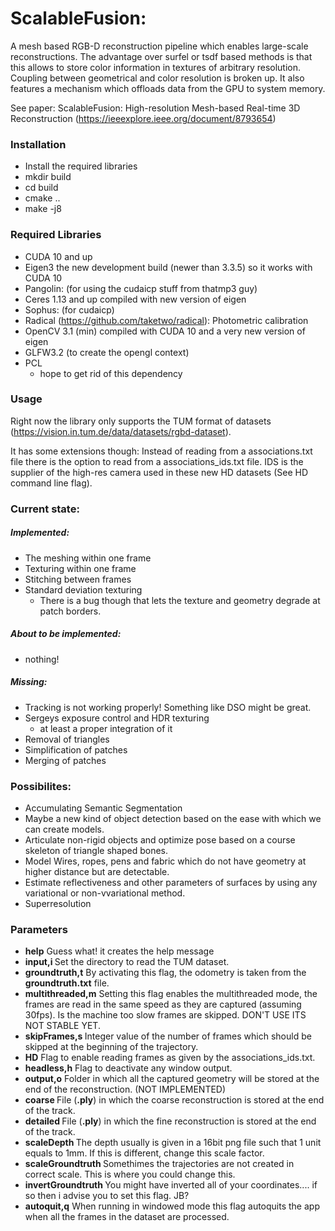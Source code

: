 # ScalableFusion:
A mesh based RGB-D reconstruction pipeline which enables large-scale reconstructions.
The advantage over surfel or tsdf based methods is that this allows to store color information in textures of arbitrary resolution.
Coupling between geometrical and color resolution is broken up.
It also features a mechanism which offloads data from the GPU to system memory.


See paper: ScalableFusion: High-resolution Mesh-based Real-time 3D Reconstruction (https://ieeexplore.ieee.org/document/8793654)


### Installation
* Install the required libraries
* mkdir build
* cd build
* cmake ..
* make -j8

### Required Libraries
* CUDA 10 and up
* Eigen3 the new development build (newer than 3.3.5) so it works with CUDA 10
* Pangolin: (for using the cudaicp stuff from thatmp3 guy)
* Ceres 1.13 and up compiled with new version of eigen
* Sophus: (for cudaicp)
* Radical (https://github.com/taketwo/radical): Photometric calibration
* OpenCV 3.1 (min) compiled with CUDA 10 and a very new version of eigen
* GLFW3.2 (to create the opengl context)
* PCL
    * hope to get rid of this dependency

### Usage
Right now the library only supports the TUM format of datasets (https://vision.in.tum.de/data/datasets/rgbd-dataset).

It has some extensions though:
Instead of reading from a associations.txt file there is the option to read from a associations_ids.txt file. IDS is the supplier of the high-res camera used in these new HD datasets (See HD command line flag).



### Current state:
##### Implemented:
* The meshing within one frame
* Texturing within one frame
* Stitching between frames
* Standard deviation texturing
    * There is a bug though that lets the texture and geometry degrade at patch borders.

##### About to be implemented:
* nothing!

##### Missing:
* Tracking is not working properly! Something like DSO might be great. 
* Sergeys exposure control and HDR texturing
    * at least a proper integration of it
* Removal of triangles
* Simplification of patches
* Merging of patches


### Possibilites:
* Accumulating Semantic Segmentation
* Maybe a new kind of object detection based on the ease with which we can create models.
* Articulate non-rigid objects and optimize pose based on a course skeleton of triangle shaped bones.
* Model Wires, ropes, pens and fabric which do not have geometry at higher distance but are detectable.
* Estimate reflectiveness and other parameters of surfaces by using any variational or non-vvariational method.
* Superresolution






### Parameters
* **help** Guess what! it creates the help message
* **input,i  <DIRECTORY>** Set the directory to read the TUM dataset.
* **groundtruth,t** By activating this flag, the odometry is taken from the **groundtruth.txt** file.
* **multithreaded,m** Setting this flag enables the multithreaded mode, the frames are read in the same speed as they are captured (assuming 30fps). Is the machine too slow frames are skipped.  DON'T USE ITS NOT STABLE YET.  
* **skipFrames,s <VALUE>** Integer value of the number of frames which should be skipped at the beginning of the trajectory.
* **HD** Flag to enable reading frames as given by the associations_ids.txt.
* **headless,h** Flag to deactivate any window output.
* **output,o** Folder in which all the captured geometry will be stored at the end of the reconstruction. (NOT IMPLEMENTED)
* **coarse <FILENAME>** File (**.ply**) in which the coarse reconstruction is stored at the end of the track.
* **detailed  <FILENAME>** File (**.ply**) in which the fine reconstruction is stored at the end of the track.
* **scaleDepth <VALUE>** The depth usually is given in a 16bit png file such that 1 unit equals to 1mm. If this is different, change this scale factor.
* **scaleGroundtruth <VALUE>** Somethimes the trajectories are not created in correct scale. This is where you could change this.
* **invertGroundtruth <VALUE>** You might have inverted all of your coordinates.... if so then i advise you to set this flag. JB?
* **autoquit,q** When running in windowed mode this flag autoquits the app when all the frames in the dataset are processed.

